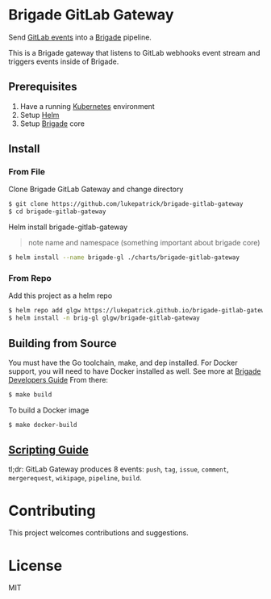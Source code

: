 # Brigade GitLab Gateway

Send [GitLab events](https://gitlab.com/help/user/project/integrations/webhooks) into a [Brigade](https://github.com/Azure/brigade) pipeline. 

This is a Brigade gateway that listens to GitLab webhooks event stream and triggers events inside of Brigade.

## Prerequisites

1. Have a running [Kubernetes](https://kubernetes.io/docs/setup/) environment
2. Setup [Helm](https://github.com/kubernetes/helm)
3. Setup [Brigade](https://github.com/Azure/brigade) core

## Install

### From File
Clone Brigade GitLab Gateway and change directory
```bash
$ git clone https://github.com/lukepatrick/brigade-gitlab-gateway
$ cd brigade-gitlab-gateway
```
Helm install brigade-gitlab-gateway
> note name and namespace (something important about brigade core)
```bash
$ helm install --name brigade-gl ./charts/brigade-gitlab-gateway
```

### From Repo
Add this project as a helm repo

```bash
$ helm repo add glgw https://lukepatrick.github.io/brigade-gitlab-gateway
$ helm install -n brig-gl glgw/brigade-gitlab-gateway
```

## Building from Source
You must have the Go toolchain, make, and dep installed. For Docker support, you will need to have Docker installed as well. 
See more at [Brigade Developers Guide](https://github.com/Azure/brigade/blob/master/docs/topics/developers.md) 
From there:

```bash
$ make build
```
To build a Docker image
```bash
$ make docker-build
```

## [Scripting Guide](docs/scripting.md)
tl;dr: GitLab Gateway produces 8 events: `push`, `tag`, `issue`, `comment`, `mergerequest`, `wikipage`, `pipeline`, `build`.


# Contributing

This project welcomes contributions and suggestions.

# License

MIT